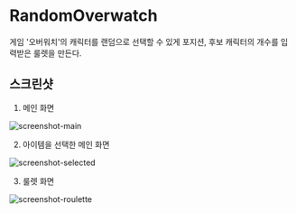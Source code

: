 # RandomOverwatch
게임 '오버워치'의 캐릭터를 랜덤으로 선택할 수 있게 포지션, 후보 캐릭터의 개수를 입력받은 룰렛을 만든다.

## 스크린샷
1. 메인 화면

![screenshot-main](https://user-images.githubusercontent.com/47620950/116684595-197e0f80-a9ec-11eb-892a-ef68bd77f807.png)

2. 아이템을 선택한 메인 화면

![screenshot-selected](https://user-images.githubusercontent.com/47620950/116684871-7d083d00-a9ec-11eb-99b8-2cf13beae83a.png)

3. 룰렛 화면

![screenshot-roulette](https://user-images.githubusercontent.com/47620950/116684982-9f9a5600-a9ec-11eb-8579-0808c31fd2bd.png)
